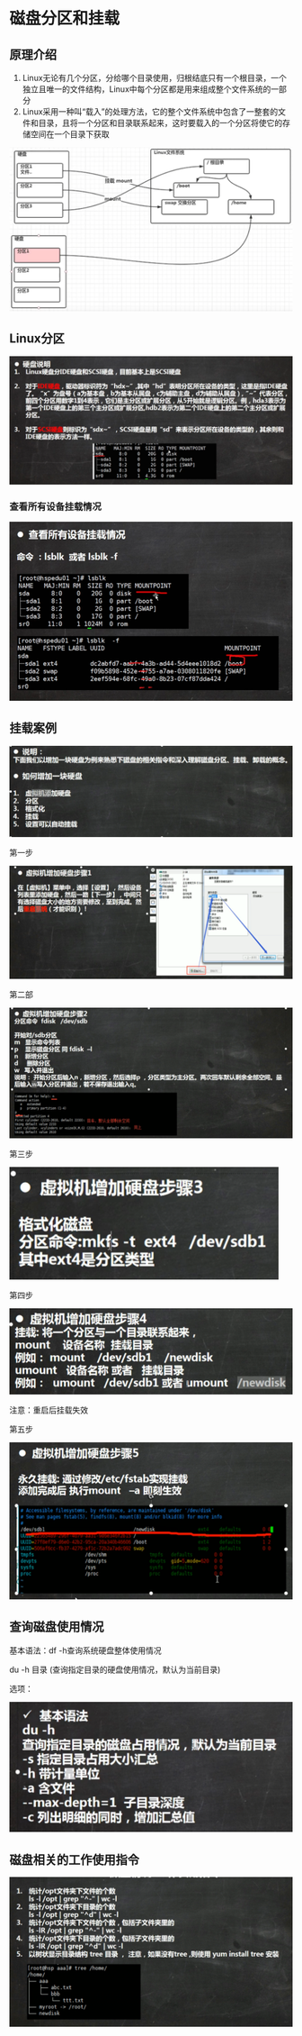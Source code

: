 # 磁盘分区和挂载

## 原理介绍

1. Linux无论有几个分区，分给哪个目录使用，归根结底只有一个根目录，一个独立且唯一的文件结构，Linux中每个分区都是用来组成整个文件系统的一部分
2. Linux采用一种叫“载入”的处理方法，它的整个文件系统中包含了一整套的文件和目录，且将一个分区和目录联系起来，这时要载入的一个分区将使它的存储空间在一个目录下获取

![1646721603998](img/1646721603998.png)

## Linux分区

![1646721697376](img/1646721697376.png)

### 查看所有设备挂载情况

![1646721733490](img/1646721733490.png)

## 挂载案例

![1646721880133](img/1646721880133.png)

第一步

![1646722475200](img/1646722475200.png)

第二部

![1646722065119](img/1646722065119.png)

第三步

![1646722129776](img/1646722129776.png)

第四步

 ![1646722273648](img/1646722273648.png)

注意：重启后挂载失效

第五步

![1646722375744](img/1646722375744.png)

## 查询磁盘使用情况

基本语法：df -h查询系统硬盘整体使用情况

du -h 目录 (查询指定目录的硬盘使用情况，默认为当前目录)

选项：

![1646724295228](img/1646724295228.png)

## 磁盘相关的工作使用指令

![1646724612440](img/1646724612440.png)

